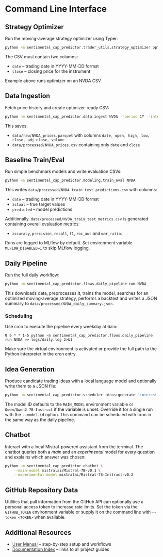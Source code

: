 
# Command Line Interface

## Strategy Optimizer

Run the moving-average strategy optimizer using Typer:

```bash
python -m sentimental_cap_predictor.trader_utils.strategy_optimizer optimize data/processed/NVDA_prices.csv --iterations 250 --seed 42
```

The CSV must contain two columns:

- `date` – trading date in YYYY-MM-DD format
- `close` – closing price for the instrument

Example above runs optimizer on an NVDA CSV.

## Data Ingestion

Fetch price history and create optimizer-ready CSV:

```bash
python -m sentimental_cap_predictor.data.ingest NVDA --period 1Y --interval 1d
```

This saves:
- `data/raw/NVDA_prices.parquet` with columns `date, open, high, low, close, adj_close, volume`
- `data/processed/NVDA_prices.csv` containing only `date` and `close`

## Baseline Train/Eval

Run simple benchmark models and write evaluation CSVs:

```bash
python -m sentimental_cap_predictor.modeling.train_eval NVDA
```

This writes `data/processed/NVDA_train_test_predictions.csv` with columns:

- `date` – trading date in YYYY-MM-DD format
- `actual` – true target values
- `predicted` – model predictions

Additionally, `data/processed/NVDA_train_test_metrics.csv` is generated
containing overall evaluation metrics:

- `accuracy`, `precision`, `recall`, `f1`, `roc_auc` and `mar_ratio`.

Runs are logged to MLflow by default. Set environment variable
`MLFLOW_DISABLED=1` to skip MLflow logging.

## Daily Pipeline

Run the full daily workflow:

```bash
python -m sentimental_cap_predictor.flows.daily_pipeline run NVDA
```

This downloads data, preprocesses it, trains the model, searches for an
optimized moving‑average strategy, performs a backtest and writes a JSON summary
to `data/processed/NVDA_daily_summary.json`.

### Scheduling

Use cron to execute the pipeline every weekday at 6am:

```cron
0 6 * * 1-5 python -m sentimental_cap_predictor.flows.daily_pipeline run NVDA >> logs/daily.log 2>&1
```

Make sure the virtual environment is activated or provide the full path to the
Python interpreter in the cron entry.

## Idea Generation

Produce candidate trading ideas with a local language model and optionally
write them to a JSON file:

```bash
python -m sentimental_cap_predictor.scheduler ideas:generate "interest rate regimes" --output ideas.json
```

The model ID defaults to the `MAIN_MODEL` environment variable or
`Qwen/Qwen2-7B-Instruct` if the variable is unset. Override it for a single
run with the `--model-id` option. This command can be scheduled with cron in
the same way as the daily pipeline.

## Chatbot

Interact with a local Mistral-powered assistant from the terminal. The
chatbot queries both a *main* and an *experimental* model for every question
and explains which answer was chosen:

```bash
python -m sentimental_cap_predictor.chatbot \
    --main-model mistralai/Mistral-7B-v0.1 \
    --experimental-model mistralai/Mistral-7B-Instruct-v0.2
```

## GitHub Repository Data

Utilities that pull information from the GitHub API can optionally use a
personal access token to increase rate limits.  Set the token via the
`GITHUB_TOKEN` environment variable or supply it on the command line with
`--token <TOKEN>` when available.

## Additional Resources

- [User Manual](user_manual.md) – step-by-step setup and workflows
- [Documentation Index](index.md) – links to all project guides
